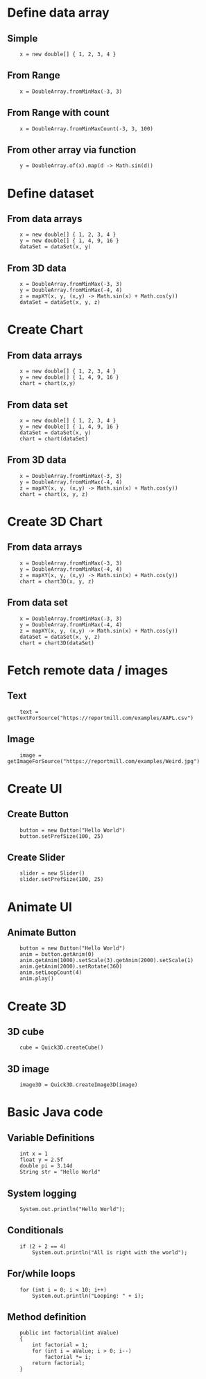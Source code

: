 

# Define data array

## Simple

```
    x = new double[] { 1, 2, 3, 4 }
```

## From Range

```
    x = DoubleArray.fromMinMax(-3, 3)
```

## From Range with count

```
    x = DoubleArray.fromMinMaxCount(-3, 3, 100)
```

## From other array via function

```
    y = DoubleArray.of(x).map(d -> Math.sin(d))
```

# Define dataset

## From data arrays

```
    x = new double[] { 1, 2, 3, 4 }
    y = new double[] { 1, 4, 9, 16 }
    dataSet = dataSet(x, y)
```

## From 3D data

```
    x = DoubleArray.fromMinMax(-3, 3)
    y = DoubleArray.fromMinMax(-4, 4)
    z = mapXY(x, y, (x,y) -> Math.sin(x) + Math.cos(y))
    dataSet = dataSet(x, y, z)
```

# Create Chart

## From data arrays

```
    x = new double[] { 1, 2, 3, 4 }
    y = new double[] { 1, 4, 9, 16 }
    chart = chart(x,y)
```

## From data set

```
    x = new double[] { 1, 2, 3, 4 }
    y = new double[] { 1, 4, 9, 16 }
    dataSet = dataSet(x, y)
    chart = chart(dataSet)
```

## From 3D data

```
    x = DoubleArray.fromMinMax(-3, 3)
    y = DoubleArray.fromMinMax(-4, 4)
    z = mapXY(x, y, (x,y) -> Math.sin(x) + Math.cos(y))
    chart = chart(x, y, z)
```

# Create 3D Chart

## From data arrays

```
    x = DoubleArray.fromMinMax(-3, 3)
    y = DoubleArray.fromMinMax(-4, 4)
    z = mapXY(x, y, (x,y) -> Math.sin(x) + Math.cos(y))
    chart = chart3D(x, y, z)
```

## From data set

```
    x = DoubleArray.fromMinMax(-3, 3)
    y = DoubleArray.fromMinMax(-4, 4)
    z = mapXY(x, y, (x,y) -> Math.sin(x) + Math.cos(y))
    dataSet = dataSet(x, y, z)
    chart = chart3D(dataSet)
```
# Fetch remote data / images

## Text

```
    text = getTextForSource("https://reportmill.com/examples/AAPL.csv")
```

## Image

```
    image = getImageForSource("https://reportmill.com/examples/Weird.jpg")
```

# Create UI

## Create Button

```
    button = new Button("Hello World")
    button.setPrefSize(100, 25)
```

## Create Slider

```
    slider = new Slider()
    slider.setPrefSize(100, 25)
```

# Animate UI

## Animate Button

```
    button = new Button("Hello World")
    anim = button.getAnim(0)
    anim.getAnim(1000).setScale(3).getAnim(2000).setScale(1)
    anim.getAnim(2000).setRotate(360)
    anim.setLoopCount(4)
    anim.play()
```

# Create 3D

## 3D cube

```
    cube = Quick3D.createCube()
```

## 3D image

```
    image3D = Quick3D.createImage3D(image)
```

# Basic Java code

## Variable Definitions

```
    int x = 1
    float y = 2.5f
    double pi = 3.14d
    String str = "Hello World"
```

## System logging

```
    System.out.println("Hello World");
```

## Conditionals

```
    if (2 + 2 == 4)
        System.out.println("All is right with the world");
```

## For/while loops

```
    for (int i = 0; i < 10; i++)
        System.out.println("Looping: " + i);
```

## Method definition

```
    public int factorial(int aValue)
    {
        int factorial = 1;
        for (int i = aValue; i > 0; i--)
            factorial *= i;
        return factorial;
    }
```

